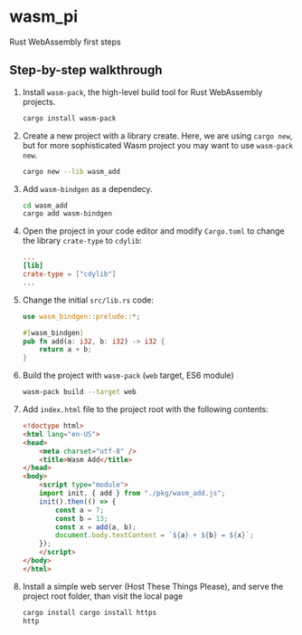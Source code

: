 # wasm_pi

Rust WebAssembly first steps

## Step-by-step walkthrough

1. Install `wasm-pack`, the high-level build tool for Rust WebAssembly projects.

    ```sh
    cargo install wasm-pack
    ```

2. Create a new project with a library create. Here, we are using `cargo new`, but for more sophisticated Wasm project you may want to use `wasm-pack new`.

    ```sh
    cargo new --lib wasm_add
    ```

3. Add `wasm-bindgen` as a dependecy.

    ```sh
    cd wasm_add
    cargo add wasm-bindgen
    ```

4. Open the project in your code editor and modify `Cargo.toml` to change the library `crate-type` to `cdylib`:

    ```toml
    ...
    [lib]
    crate-type = ["cdylib"]
    ...
    ```

5. Change the initial `src/lib.rs` code:

    ```rust
    use wasm_bindgen::prelude::*;

    #[wasm_bindgen]
    pub fn add(a: i32, b: i32) -> i32 {
        return a + b;
    }
    ```

6. Build the project with `wasm-pack` (`web` target, ES6 module)

    ```sh
    wasm-pack build --target web
    ```

7. Add `index.html` file to the project root with the following contents:

    ```html
    <!doctype html>
    <html lang="en-US">
    <head>
        <meta charset="utf-8" />
        <title>Wasm Add</title>
    </head>
    <body>
        <script type="module">
        import init, { add } from "./pkg/wasm_add.js";
        init().then(() => {
            const a = 7;
            const b = 13;
            const x = add(a, b);
            document.body.textContent = `${a} + ${b} = ${x}`;
        });
        </script>
    </body>
    </html>
    ```

8. Install a simple web server (Host These Things Please), and serve the project root folder, than visit the local page

    ```sh
    cargo install cargo install https
    http
    ```
